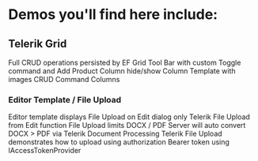 ﻿# Demos you'll find here include:

## Telerik Grid

Full CRUD operations persisted by EF
Grid Tool Bar with custom Toggle command and Add Product
Column hide/show
Column Template with images
CRUD Command Columns

### Editor Template / File Upload

Editor template displays File Upload on Edit dialog only
Telerik File Upload from Edit function
File Upload limits DOCX / PDF
Server will auto convert DOCX > PDF via Telerik Document Processing
Telerik File Upload demonstrates how to upload using authorization Bearer token using IAccessTokenProvider 